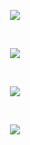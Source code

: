  <p align="center">
    <img src="https://readme-typing-svg.demolab.com?font=Fira+Code&pause=500&color=F70086&center=true&multiline=true&width=435&lines=I'm+just+some+idiot+13+year+old+kid;+++++++++++++++++Deal+with+it" /></a>  
</p>

<p>‎ </p>

<p align="center">
    <img src="https://streak-stats.demolab.com?user=Hankypoo7&theme=ambient-gradient&hide_border=true&mode=weekly" /></a>  
</p>

<p>‎ </p>

<p align="center">
 <img src="https://github-readme-stats.vercel.app/api?username=Hankypoo7&show_icons=true&theme=midnight-purple" /></a>
 </p>

<p>‎ </p>

<p align="center">
 <img src="https://github-readme-stats.vercel.app/api/top-langs/?username=hankypoo7&show_icons=true&theme=midnight-purple" /></a>
 </p>

<p>‎ </p>

<p align="center">
 <img src="" /></a>
 </p>
 
 

